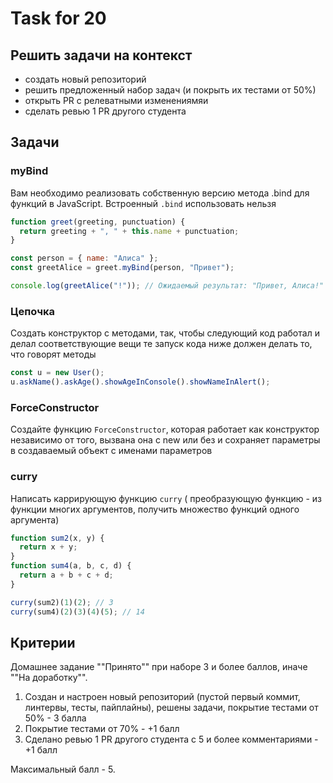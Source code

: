 # Task for 20

## Решить задачи на контекст

- создать новый репозиторий
- решить предложенный набор задач (и покрыть их тестами от 50%)
- открыть PR с релеватными изменениямяи
- сделать ревью 1 PR другого студента

## Задачи

### myBind

Вам необходимо реализовать собственную версию метода .bind для функций в JavaScript. Встроенный `.bind` использовать нельзя

```js
function greet(greeting, punctuation) {
  return greeting + ", " + this.name + punctuation;
}

const person = { name: "Алиса" };
const greetAlice = greet.myBind(person, "Привет");

console.log(greetAlice("!")); // Ожидаемый результат: "Привет, Алиса!"
```

### Цепочка

Создать конструктор с методами, так, чтобы следующий код работал и делал соответствующие вещи те запуск кода ниже должен делать то, что говорят методы

```js
const u = new User();
u.askName().askAge().showAgeInConsole().showNameInAlert();
```

### ForceConstructor

Создайте функцию `ForceConstructor`, которая работает как конструктор независимо от того, вызвана она с new или без и сохраняет параметры в создаваемый объект с именами параметров

### curry

Написать каррирующую функцию `curry` ( преобразующую функцию - из функции многих аргументов, получить множество функций одного аргумента)

```js
function sum2(x, y) {
  return x + y;
}
function sum4(a, b, c, d) {
  return a + b + c + d;
}

curry(sum2)(1)(2); // 3
curry(sum4)(2)(3)(4)(5); // 14
```

## Критерии

Домашнее задание ""Принято"" при наборе 3 и более баллов, иначе ""На доработку"".

1. Создан и настроен новый репозиторий (пустой первый коммит, линтервы, тесты, пайплайны), решены задачи, покрытие тестами от 50% - 3 балла
2. Покрытие тестами от 70% - +1 балл
3. Сделано ревью 1 PR другого студента с 5 и более комментариями - +1 балл

Максимальный балл - 5.
